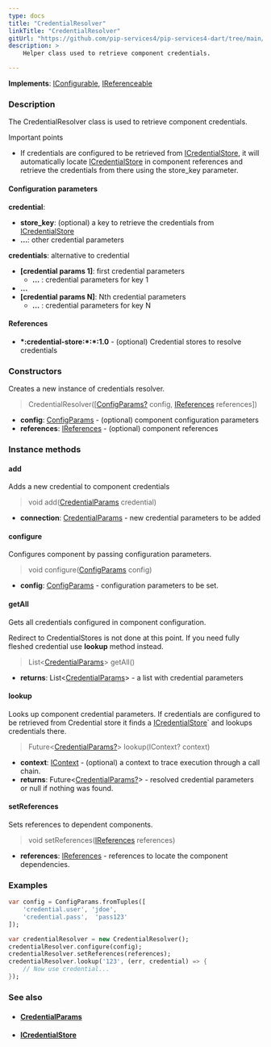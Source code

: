 ```yaml
---
type: docs
title: "CredentialResolver"
linkTitle: "CredentialResolver"
gitUrl: "https://github.com/pip-services4/pip-services4-dart/tree/main/pip-services4-config-dart"
description: >
    Helper class used to retrieve component credentials.

---
```


**Implements**: [IConfigurable](../../../components/config/iconfigurable), [IReferenceable](../../../components/refer/ireferenceable)

### Description

The CredentialResolver class is used to retrieve component credentials.

Important points

- If credentials are configured to be retrieved from [ICredentialStore](../icredential_store), it will automatically locate [ICredentialStore](../icredential_store) in component references and retrieve the credentials from there using the store_key parameter.

#### Configuration parameters

**credential**: 
- **store_key**: (optional) a key to retrieve the credentials from [ICredentialStore](../icredential_store)
- **...**: other credential parameters

**credentials**: alternative to credential
- **[credential params 1]**: first credential parameters
    - **...** : credential parameters for key 1
- **...**
- **[credential params N]**:       Nth credential parameters
    - **...** : credential parameters for key N

#### References
- **\*:credential-store:\*:\*:1.0** -  (optional) Credential stores to resolve credentials


### Constructors
Creates a new instance of credentials resolver.

> CredentialResolver([[ConfigParams?](../../../components/config/config_params) config, [IReferences](../../../components/refer/ireferences) references])

- **config**: [ConfigParams](../../../components/config/config_params) - (optional) component configuration parameters
- **references**: [IReferences](../../../components/refer/ireferences) - (optional) component references


### Instance methods

#### add
Adds a new credential to component credentials

> void add([CredentialParams](../credential_params) credential)

- **connection**: [CredentialParams](../credential_params) - new credential parameters to be added


#### configure
Configures component by passing configuration parameters.

> void configure([ConfigParams](../../../components/config/config_params) config)

- **config**: [ConfigParams](../../../components/config/config_params) - configuration parameters to be set.


#### getAll
Gets all credentials configured in component configuration.

Redirect to CredentialStores is not done at this point.
If you need fully fleshed credential use **lookup** method instead.

> List<[CredentialParams](../credential_params)> getAll()

- **returns**: List<[CredentialParams](../credential_params)> - a list with credential parameters


#### lookup
Looks up component credential parameters. If credentials are configured to be retrieved
from Credential store it finds a [ICredentialStore](../icredential_store)` and lookups credentials there.

> Future<[CredentialParams?](../credential_params)> lookup(IContext? context)

- **context**: [IContext](../../../components/context/icontext) - (optional) a context to trace execution through a call chain.
- **returns**: Future<[CredentialParams?](../credential_params)> - resolved credential parameters or null if nothing was found.


#### setReferences
Sets references to dependent components.

> void setReferences([IReferences](../../../components/refer/ireferences) references)

- **references**: [IReferences](../../../components/refer/ireferences) - references to locate the component dependencies.

### Examples
```dart
var config = ConfigParams.fromTuples([
    'credential.user', 'jdoe',
    'credential.pass',  'pass123'
]);

var credentialResolver = new CredentialResolver();
credentialResolver.configure(config);
credentialResolver.setReferences(references);
credentialResolver.lookup('123', (err, credential) => {
    // Now use credential...
});
```


### See also
- #### [CredentialParams](../credential_params)
- #### [ICredentialStore](../icredential_store)
